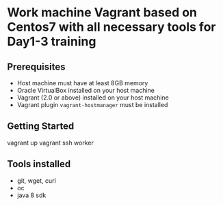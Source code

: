 # Work machine Vagrant based on Centos7 with all necessary tools for Day1-3 training 

## Prerequisites

- Host machine must have at least 8GB memory
- Oracle VirtualBox installed on your host machine
- Vagrant (2.0 or above) installed on your host machine
- Vagrant plugin `vagrant-hostmanager` must be installed

## Getting Started
vagrant up
vagrant ssh worker

## Tools installed
- git, wget, curl
- oc
- java 8 sdk
